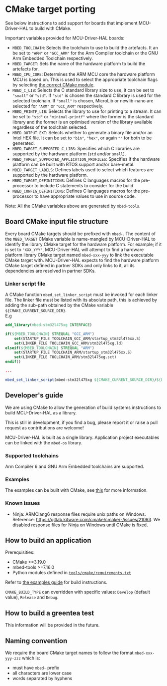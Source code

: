 # CMake target porting

See below instructions to add support for boards that implement MCU-Driver-HAL to build with CMake.

Important variables provided for MCU-Driver-HAL boards:

* `MBED_TOOLCHAIN`: Selects the toolchain to use to build the artefacts. It an be set to `"ARM"` or `"GCC_ARM"` for the Arm Compiler toolchain or the GNU Arm Embedded Toolchain respectively.
* `MBED_TARGET`: Sets the name of the hardware platform to build the artefacts for. 
* `MBED_CPU_CORE`: Determines the ARM MCU core the hardware platform MCU is based on. This is used to select the appropriate toolchain flags by selecting [the correct CMake module](../../../tools/cmake/cores/).
* `MBED_C_LIB`: Selects the C standard library size to use, it can be set to `"small"` or `"std"`. If `"std"` is chosen the standard C library is used for the selected toolchain. If `"small"` is chosen, MicroLib or newlib-nano are selected for `"ARM"` or `"GCC_ARM"` respectively.
* `MBED_PRINTF_LIB`: Selects the library to use for printing to a stream. It can be set to `"std"` or `"minimal-printf"` where the former is the standard library and the former is an optimised version of the library available regardless of the toolchain selected.
* `MBED_OUTPUT_EXT`: Selects whether to generate a binary file and/or an Intel HEX file. It can be set to `"bin"`, `"hex"`, or again `""` for both to be generated.
* `MBED_TARGET_SUPPORTED_C_LIBS`: Specifies which C libraries are supported by the hardware platform (`std` and/or `small`).
* `MBED_TARGET_SUPPORTED_APPLICATION_PROFILES`: Specifies if the hardware platform can be built with RTOS support and/or bare-metal.
* `MBED_TARGET_LABELS`: Defines labels used to select which features are supported by the hardware platform.
* `MBED_TARGET_DEFINITIONS`: Defines C languages macros for the pre-processor to include C statements to consider for the build.
* `MBED_CONFIG_DEFINITIONS`: Defines C languages macros for the pre-processor to have appropriate values to use in source code.

Note: All the CMake variables above are generated by `mbed-tools`.

## Board CMake input file structure
Every board CMake targets should be prefixed with `mbed-`. 
The content of the `MBED_TARGET` CMake variable is name-mangled by MCU-Driver-HAL to identify the library CMake target for the hardware platform. For example; if it is set to `"XXX_YYY"`, MCU-Driver-HAL will attempt to find a hardware platform library CMake target named `mbed-xxx-yyy` to link the executable CMake target with.
MCU-Driver-HAL expects to find the hardware platform CMake target defined in partner SDKs and only links to it, all its dependencies are resolved in partner SDKs.


### Linker script file

A CMake function `mbed_set_linker_script` must be invoked for each linker file. The linker file must be listed with its absolute path, this is achieved by adding the sub-path obtained by the CMake variable `${CMAKE_CURRENT_SOURCE_DIR}`.  
E.g

```cmake
add_library(mbed-stm32l475xg INTERFACE)

if(${MBED_TOOLCHAIN} STREQUAL "GCC_ARM")
    set(STARTUP_FILE TOOLCHAIN_GCC_ARM/startup_stm32l475xx.S)
    set(LINKER_FILE TOOLCHAIN_GCC_ARM/stm32l475xg.ld)
elseif(${MBED_TOOLCHAIN} STREQUAL "ARM")
    set(STARTUP_FILE TOOLCHAIN_ARM/startup_stm32l475xx.S)
    set(LINKER_FILE TOOLCHAIN_ARM/stm32l475xg.sct)
endif()

...

mbed_set_linker_script(mbed-stm32l475xg ${CMAKE_CURRENT_SOURCE_DIR}/${LINKER_FILE})
```

## Developer's guide

We are using CMake to allow the generation of build systems instructions to build MCU-Driver-HAL as a library.

This is still in development, if you find a bug, please report it or raise a pull request as contributions are welcome!

MCU-Driver-HAL is built as a single library. Application project executables can be linked with the `mbed-os` library.

### Supported toolchains

Arm Compiler 6 and GNU Arm Embedded toolchains are supported.

### Examples

The examples can be built with CMake, see [this](../../examples/README.md) for more information.

### Known issues

- Ninja: ARMClang6 response files require unix paths on Windows. Reference: https://gitlab.kitware.com/cmake/cmake/-/issues/21093. We disabled response files for Ninja on Windows until CMake is fixed.

## How to build an application

Prerequisities:
- CMake >=3.19.0
- mbed-tools >=7.16.0
- Python modules defined in [`tools/cmake/requirements.txt`](./requirements.txt)

Refer to [the examples guide](../../examples/README.md) for build instructions.

`CMAKE_BUILD_TYPE` can overridden with specific values: `Develop` (default value), `Release` and `Debug`.

## How to build a greentea test

This information will be provided in the future.

## Naming convention
We require the board CMake target names to follow the format `mbed-xxx-yyy-zzz` which is:
- must have `mbed-` prefix
- all characters are lower case
- words separated by hyphens
